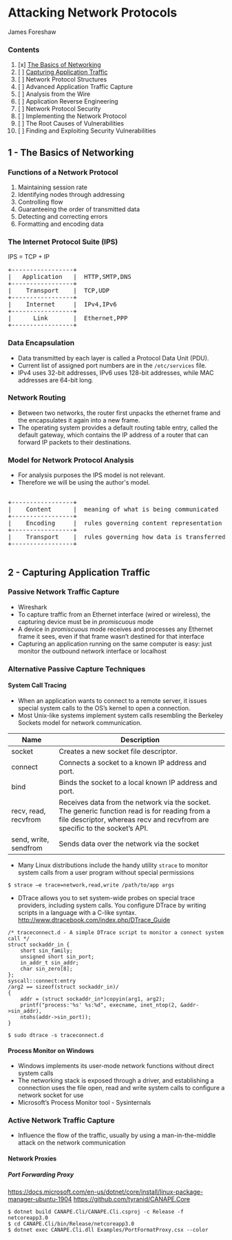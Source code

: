 # Attacking Network Protocols
James Foreshaw

### Contents

1. [x] [The Basics of Networking](#1---the-basics-of-networking)
2. [ ] [Capturing Application Traffic](#2---capturing-application-traffic)
3. [ ] Network Protocol Structures
4. [ ] Advanced Application Traffic Capture
5. [ ] Analysis from the Wire
6. [ ] Application Reverse Engineering
7. [ ] Network Protocol Security
8. [ ] Implementing the Network Protocol
9. [ ] The Root Causes of Vulnerabilities
10. [ ] Finding and Exploiting Security Vulnerabilities


## 1 - The Basics of Networking

### Functions of a Network Protocol

1. Maintaining session rate
2. Identifying nodes through addressing
3. Controlling flow
4. Guaranteeing the order of transmitted data
5. Detecting and correcting errors
6. Formatting and encoding data

### The Internet Protocol Suite (IPS)

IPS = TCP + IP
<pre>
+-----------------+
|   Application   |  HTTP,SMTP,DNS
+-----------------+
|    Transport    |  TCP,UDP
+-----------------+
|    Internet     |  IPv4,IPv6
+-----------------+
|      Link       |  Ethernet,PPP
+-----------------+
</pre>

### Data Encapsulation

- Data transmitted by each layer is called a Protocol Data Unit (PDU).
- Current list of assigned port numbers are in the ```/etc/services``` file.
- IPv4 uses 32-bit addresses, IPv6 uses 128-bit addresses, while MAC addresses are 64-bit long.

### Network Routing

- Between two networks, the router first unpacks the ethernet frame and the encapsulates it again into a new frame.
- The operating system provides a default routing table entry, called the default gateway, which contains the IP address of a router that can forward IP packets to their destinations.

### Model for Network Protocol Analysis

- For analysis purposes the IPS model is not relevant.
- Therefore we will be using the author's model.

<pre>

+-----------------+
|    Content      |  meaning of what is being communicated
+-----------------+
|    Encoding     |  rules governing content representation
+-----------------+
|    Transport    |  rules governing how data is transferred between nodes
+-----------------+

</pre>


## 2 - Capturing Application Traffic
### Passive Network Traffic Capture

- Wireshark
- To capture traffic from an Ethernet interface (wired or wireless), the capturing device must be in _promiscuous_ mode
- A device in _promiscuous_ mode receives and processes any Ethernet frame it sees, even if that frame wasn’t destined for that interface
- Capturing an application running on the same computer is easy: just monitor the outbound network interface or localhost

### Alternative Passive Capture Techniques

#### System Call Tracing

- When an application wants to connect to a remote server, it issues special system calls to the OS’s kernel to open a connection.
- Most Unix-like systems implement system calls resembling the Berkeley Sockets model for network communication.

| Name                  | Description                                                                                                                                                                 |
|-----------------------|-----------------------------------------------------------------------------------------------------------------------------------------------------------------------------|
| socket                | Creates a new socket file descriptor.                                                                                                                                       |
| connect               | Connects a socket to a known IP address and port.                                                                                                                           |
| bind                  | Binds the socket to a local known IP address and port.                                                                                                                      |
| recv, read, recvfrom  | Receives data from the network via the socket. The generic function read is for reading from a file descriptor, whereas recv and recvfrom are specific to the socket’s API. |
| send, write, sendfrom | Sends data over the network via the socket                                                                                                                                  |

- Many Linux distributions include the handy utility ```strace``` to monitor system calls from a user program without special permissions

```$ strace –e trace=network,read,write /path/to/app args```

- DTrace allows you to set system-wide probes on special trace providers, including system calls. You configure DTrace by writing scripts in a language with a C-like syntax. <http://www.dtracebook.com/index.php/DTrace_Guide>

```
/* traceconnect.d - A simple DTrace script to monitor a connect system call */
struct sockaddr_in {
	short sin_family;
	unsigned short sin_port;
	in_addr_t sin_addr;
	char sin_zero[8];
};
syscall::connect:entry
/arg2 == sizeof(struct sockaddr_in)/
{
	addr = (struct sockaddr_in*)copyin(arg1, arg2);
	printf("process:'%s' %s:%d", execname, inet_ntop(2, &addr->sin_addr),
	ntohs(addr->sin_port));
}
```

```$ sudo dtrace -s traceconnect.d```

#### Process Monitor on Windows

- Windows implements its user-mode network functions without direct system calls
- The networking stack is exposed through a driver, and establishing a connection uses the file open, read and write system calls to configure a network socket for use
- Microsoft’s Process Monitor tool - Sysinternals

### Active Network Traffic Capture

- Influence the flow of the traffic, usually by using a man-in-the-middle attack on the network communication

#### Network Proxies

##### Port Forwarding Proxy

<https://docs.microsoft.com/en-us/dotnet/core/install/linux-package-manager-ubuntu-1904>
<https://github.com/tyranid/CANAPE.Core>

```
$ dotnet build CANAPE.Cli/CANAPE.Cli.csproj -c Release -f netcoreapp3.0
$ cd CANAPE.Cli/bin/Release/netcoreapp3.0
$ dotnet exec CANAPE.Cli.dll Examples/PortFormatProxy.csx --color
```


